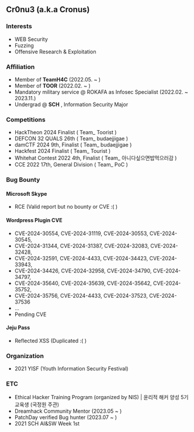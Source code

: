 ## Cr0nu3 (a.k.a Cronus)

### Interests
- WEB Security
- Fuzzing
- Offensive Research & Exploitation

### Affiliation
- Member of __TeamH4C__ (2022.05. ~ ) 
- Member of __TOOR__ (2022.02. ~ )
- Mandatory military service @ ROKAFA as Infosec Specialist (2022.02. ~ 2023.11.)
- Undergrad @ __SCH__ , Information Security Major

### Competitions
- HackTheon 2024 Finalist ( Team_ Toorist )
- DEFCON 32 QUALS 26th ( Team_ budaejjigae )
- damCTF 2024 9th, Finalist ( Team_ budaejjigae )
- Hackfest 2024 Finalist ( Team_ Tourist )
- Whitehat Contest 2022 4th, Finalist ( Team_ 아니다싶으면밥먹으러감 )
- CCE 2022 17th, General Division ( Team_ PoC )

### Bug Bounty
#### Microsoft Skype
- RCE (Valid report but no bounty or CVE :( )
#### Wordpress Plugin CVE
- CVE-2024-30554, CVE-2024-31119, CVE-2024-30553, CVE-2024-30545,
- CVE-2024-31344, CVE-2024-31387, CVE-2024-32083, CVE-2024-32428,
- CVE-2024-32591, CVE-2024-4433, CVE-2024-34423, CVE-2024-33943,
- CVE-2024-34426, CVE-2024-32958, CVE-2024-34790, CVE-2024-34797,
- CVE-2024-35640, CVE-2024-35639, CVE-2024-35642, CVE-2024-35752,
- CVE-2024-35756, CVE-2024-4433, CVE-2024-37523, CVE-2024-37536
- ...
- Pending CVE
#### Jeju Pass
- Reflected XSS (Duplicated :( )

### Organization
- 2021 YISF (Youth Information Security Festival)

### ETC
- Ethical Hacker Training Program (organized by NIS) | 윤리적 해커 양성 5기 교육생 (국정원 주관)
- Dreamhack Community Mentor (2023.05 ~ )
- PatchDay verified Bug hunter (2023.07 ~ )
- 2021 SCH AI&SW Week 1st
